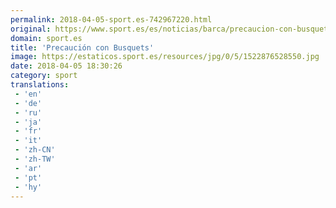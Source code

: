```yaml
---
permalink: 2018-04-05-sport.es-742967220.html
original: https://www.sport.es/es/noticias/barca/precaucion-con-busquets-6737373?utm_source=rss-noticias&utm_medium=feed&utm_campaign=barca
domain: sport.es
title: 'Precaución con Busquets'
image: https://estaticos.sport.es/resources/jpg/0/5/1522876528550.jpg
date: 2018-04-05 18:30:26
category: sport
translations: 
 - 'en'
 - 'de'
 - 'ru'
 - 'ja'
 - 'fr'
 - 'it'
 - 'zh-CN'
 - 'zh-TW'
 - 'ar'
 - 'pt'
 - 'hy'
---
```


